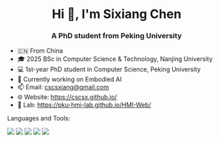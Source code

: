 <h1 align="center">Hi 👋, I'm Sixiang Chen</h1>
<h3 align="center">A PhD student from Peking University</h3>

- 🇨🇳 From China
- 🎓 2025 BSc in Computer Science & Technology, Nanjing University
- 💻 1st-year PhD student in Computer Science, Peking University
- 🔭 Currently working on Embodied AI
- 📫 Email: cscsxiang@gmail.com
- 🌐 Website: https://cscsx.github.io/
- 🔬 Lab: https://pku-hmi-lab.github.io/HMI-Web/

Languages and Tools:

![](https://img.shields.io/badge/Python-14354C?style=for-the-badge&logo=python&logoColor=white)
![](https://img.shields.io/badge/C-00599C?style=for-the-badge&logo=c&logoColor=white)
![](https://img.shields.io/badge/C%2B%2B-00599C?style=for-the-badge&logo=c%2B%2B&logoColor=white)
![](https://img.shields.io/badge/GIT-E44C30?style=for-the-badge&logo=git&logoColor=white)
![](https://img.shields.io/badge/Ubuntu-E95420?style=for-the-badge&logo=ubuntu&logoColor=white)
